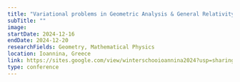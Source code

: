 ```yaml
---
title: "Variational problems in Geometric Analysis & General Relativity"
subTitle: ""
image:
startDate: 2024-12-16
endDate: 2024-12-20
researchFields: Geometry, Mathematical Physics
location: Ioannina, Greece
link: https://sites.google.com/view/winterschooioannina2024?usp=sharing
type: conference
---
```

